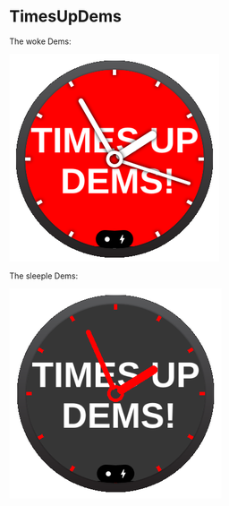 # TimesUpDems

The woke Dems:

![Woke Dems](Woke-Dems.png)

The sleeple Dems:

![Sheeple Dems](Sleeple-Dems.png)

